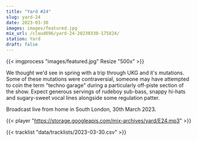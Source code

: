 ```yaml
---
title: "Yard #24"
slug: yard-24
date: 2023-03-30
images: images/featured.jpg
mix_url: /cloud696/yard-24-20230330-175824/
station: Yard
draft: false
---
```


{{< imgprocess "images/featured.jpg" Resize "500x" >}}

We thought we'd see in spring with a trip through UKG and it's mutations. Some of these mutations were contraversial, someone may have attempted to coin the term "techno garage" during a particularly off-piste section of the show. Expect generous servings of rudeboy sub-bass, snappy hi-hats and sugary-sweet vocal lines alongside some regulation patter.

Broadcast live from home in South London, 30th March 2023.

{{< player "https://storage.googleapis.com/mix-archives/yard/E24.mp3" >}}

{{< tracklist "data/tracklists/2023-03-30.csv" >}}
